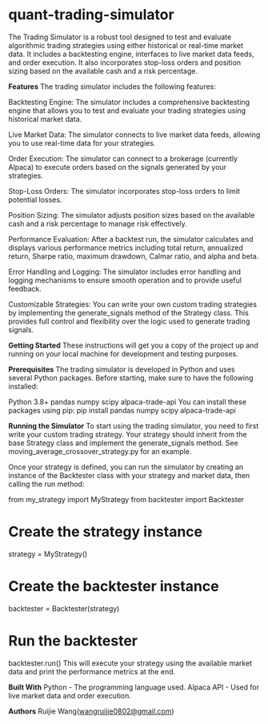 # quant-trading-simulator
The Trading Simulator is a robust tool designed to test and evaluate algorithmic trading strategies using either historical or real-time market data. It includes a backtesting engine, interfaces to live market data feeds, and order execution. It also incorporates stop-loss orders and position sizing based on the available cash and a risk percentage.



**Features**
The trading simulator includes the following features:

Backtesting Engine: The simulator includes a comprehensive backtesting engine that allows you to test and evaluate your trading strategies using historical market data.

Live Market Data: The simulator connects to live market data feeds, allowing you to use real-time data for your strategies.

Order Execution: The simulator can connect to a brokerage (currently Alpaca) to execute orders based on the signals generated by your strategies.

Stop-Loss Orders: The simulator incorporates stop-loss orders to limit potential losses.

Position Sizing: The simulator adjusts position sizes based on the available cash and a risk percentage to manage risk effectively.

Performance Evaluation: After a backtest run, the simulator calculates and displays various performance metrics including total return, annualized return, Sharpe ratio, maximum drawdown, Calmar ratio, and alpha and beta.

Error Handling and Logging: The simulator includes error handling and logging mechanisms to ensure smooth operation and to provide useful feedback.

Customizable Strategies: You can write your own custom trading strategies by implementing the generate_signals method of the Strategy class. This provides full control and flexibility over the logic used to generate trading signals.


**Getting Started**
These instructions will get you a copy of the project up and running on your local machine for development and testing purposes.

**Prerequisites**
The trading simulator is developed in Python and uses several Python packages. Before starting, make sure to have the following installed:

Python 3.8+
pandas
numpy
scipy
alpaca-trade-api
You can install these packages using pip:
pip install pandas numpy scipy alpaca-trade-api

**Running the Simulator**
To start using the trading simulator, you need to first write your custom trading strategy. Your strategy should inherit from the base Strategy class and implement the generate_signals method. See moving_average_crossover_strategy.py for an example.

Once your strategy is defined, you can run the simulator by creating an instance of the Backtester class with your strategy and market data, then calling the run method:

from my_strategy import MyStrategy
from backtester import Backtester

# Create the strategy instance
strategy = MyStrategy()

# Create the backtester instance
backtester = Backtester(strategy)

# Run the backtester
backtester.run()
This will execute your strategy using the available market data and print the performance metrics at the end.

**Built With**
Python - The programming language used.
Alpaca API - Used for live market data and order execution.


**Authors**
Ruijie Wang(wangruijie0802@gmail.com)


